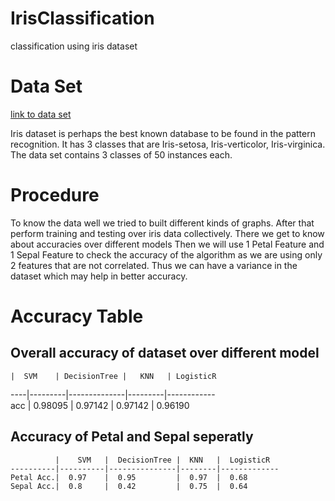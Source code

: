 # IrisClassification
 classification using iris dataset

 # Data Set #
 [link to data set](https://archive.ics.uci.edu/ml/machine-learning-databases/iris/iris.data)

 Iris dataset is perhaps the best known database to be found in the pattern recognition.
 It has 3 classes that are Iris-setosa, Iris-verticolor, Iris-virginica.
 The data set contains 3 classes of 50 instances each.

 # Procedure #
 To know the data well we tried to built different kinds of graphs. After that perform training and testing over iris data collectively. There we get to know about  accuracies  over different models
 Then we will use 1 Petal Feature and 1 Sepal Feature to check the accuracy of the algorithm as we are using only 2 features that are not correlated. Thus we can have a variance in the dataset which may help in better accuracy.

 # Accuracy Table #
## Overall accuracy of dataset over different model ##

    |  SVM    | DecisionTree |   KNN   | LogisticR
----|---------|--------------|---------|------------   
acc | 0.98095 | 0.97142      | 0.97142 | 0.96190


## Accuracy of Petal and Sepal seperatly ##


              |    SVM   |  DecisionTree |  KNN   |  LogisticR
    ----------|----------|---------------|--------|-------------          
    Petal Acc.|  0.97    |  0.95         |  0.97  |  0.68
    Sepal Acc.|  0.8     |  0.42         |  0.75  |  0.64
